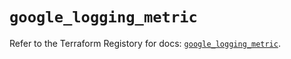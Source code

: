 # `google_logging_metric`

Refer to the Terraform Registory for docs: [`google_logging_metric`](https://registry.terraform.io/providers/hashicorp/google-beta/5.5.0/docs/resources/google_logging_metric).
